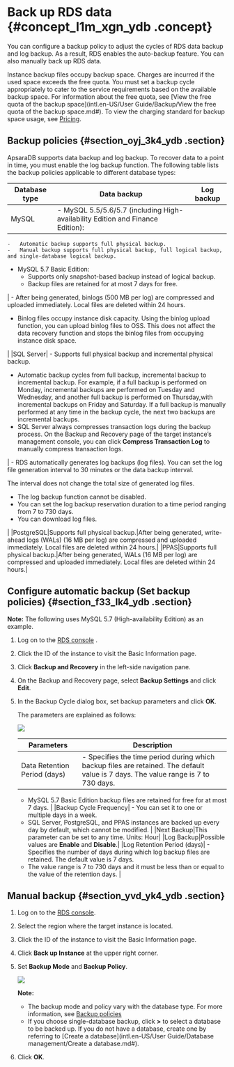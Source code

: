 # Back up RDS data {#concept_l1m_xgn_ydb .concept}

You can configure a backup policy to adjust the cycles of RDS data backup and log backup. As a result, RDS enables the auto-backup feature. You can also manually back up RDS data.

Instance backup files occupy backup space. Charges are incurred if the used space exceeds the free quota. You must set a backup cycle appropriately to cater to the service requirements based on the available backup space. For information about the free quota, see [View the free quota of the backup space](intl.en-US/User Guide/Backup/View the free quota of the backup space.md#). To view the charging standard for backup space usage, see [Pricing](https://www.alibabacloud.com/product/apsaradb-for-rds#pricing).

## Backup policies {#section_oyj_3k4_ydb .section}

ApsaraDB supports data backup and log backup. To recover data to a point in time, you must enable the log backup function. The following table lists the backup policies applicable to different database types:

|Database type|Data backup|Log backup|
|-------------|-----------|----------|
|MySQL| -   MySQL 5.5/5.6/5.7 \(including High-availability Edition and Finance Edition\):
    -   Automatic backup supports full physical backup.
    -   Manual backup supports full physical backup, full logical backup, and single-database logical backup.
-   MySQL 5.7 Basic Edition:
    -   Supports only snapshot-based backup instead of logical backup.
    -   Backup files are retained for at most 7 days for free.

 | -   After being generated, binlogs \(500 MB per log\) are compressed and uploaded immediately. Local files are deleted within 24 hours.
-   Binlog files occupy instance disk capacity. Using the binlog upload function, you can upload binlog files to OSS. This does not affect the data recovery function and stops the binlog files from occupying instance disk space.

 |
|SQL Server| -   Supports full physical backup and incremental physical backup.
-   Automatic backup cycles from full backup, incremental backup to incremental backup. For example, if a full backup is performed on Monday, incremental backups are performed on Tuesday and Wednesday, and another full backup is performed on Thursday,with incremental backups on Friday and Saturday. If a full backup is manually performed at any time in the backup cycle, the next two backups are incremental backups.
-   SQL Server always compresses transaction logs during the backup process. On the Backup and Recovery page of the target instance’s management console, you can click **Compress Transaction Log** to manually compress transaction logs.

 | -   RDS automatically generates log backups \(log files\). You can set the log file generation interval to 30 minutes or the data backup interval.

The interval does not change the total size of generated log files.

-   The log backup function cannot be disabled.
-   You can set the log backup reservation duration to a time period ranging from 7 to 730 days.
-   You can download log files.

 |
|PostgreSQL|Supports full physical backup.|After being generated, write-ahead logs \(WALs\) \(16 MB per log\) are compressed and uploaded immediately. Local files are deleted within 24 hours.|
|PPAS|Supports full physical backup.|After being generated, WALs \(16 MB per log\) are compressed and uploaded immediately. Local files are deleted within 24 hours.|

## Configure automatic backup \(Set backup policies\) {#section_f33_lk4_ydb .section}

**Note:** The following uses MySQL 5.7 \(High-availability Edition\) as an example.

1.  Log on to the [RDS console](https://rds.console.aliyun.com/) .
2.  Click the ID of the instance to visit the Basic Information page.
3.  Click **Backup and Recovery** in the left-side navigation pane.
4.  On the Backup and Recovery page, select **Backup Settings** and click **Edit**.
5.  In the Backup Cycle dialog box, set backup parameters and click **OK**.

    The parameters are explained as follows:

    ![](http://static-aliyun-doc.oss-cn-hangzhou.aliyuncs.com/assets/img/7964/15450298814105_en-US.png)

    |Parameters|Description|
    |----------|-----------|
    |Data Retention Period \(days\)|     -   Specifies the time period during which backup files are retained. The default value is 7 days. The value range is 7 to 730 days.
    -   MySQL 5.7 Basic Edition backup files are retained for free for at most 7 days.
 |
    |Backup Cycle Frequency|     -   You can set it to one or multiple days in a week.
    -   SQL Server, PostgreSQL, and PPAS instances are backed up every day by default, which cannot be modified.
 |
    |Next Backup|This parameter can be set to any time. Units: Hour|
    |Log Backup|Possible values are **Enable** and **Disable**.|
    |Log Retention Period \(days\)|     -   Specifies the number of days during which log backup files are retained. The default value is 7 days.
    -   The value range is 7 to 730 days and it must be less than or equal to the value of the retention days.
 |


## Manual backup {#section_yvd_yk4_ydb .section}

1.  Log on to the [RDS console](https://rds.console.aliyun.com/).
2.  Select the region where the target instance is located.
3.  Click the ID of the instance to visit the Basic Information page.
4.  Click **Back up Instance** at the upper right corner.
5.  Set **Backup Mode** and **Backup Policy**.

    ![](http://static-aliyun-doc.oss-cn-hangzhou.aliyuncs.com/assets/img/7964/15450298814105_en-US.png)

    **Note:** 

    -   The backup mode and policy vary with the database type. For more information, see [Backup policies](#section_oyj_3k4_ydb)
    -   If you choose single-database backup, click **\>** to select a database to be backed up. If you do not have a database, create one by referring to [Create a database](intl.en-US/User Guide/Database management/Create a database.md#).
6.  Click **OK**.

